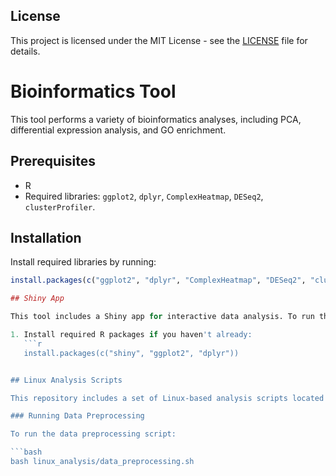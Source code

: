 ## License

This project is licensed under the MIT License - see the [LICENSE](LICENSE) file for details.


# Bioinformatics Tool

This tool performs a variety of bioinformatics analyses, including PCA, differential expression analysis, and GO enrichment.

## Prerequisites
- R
- Required libraries: `ggplot2`, `dplyr`, `ComplexHeatmap`, `DESeq2`, `clusterProfiler`.

## Installation
Install required libraries by running:
```R
install.packages(c("ggplot2", "dplyr", "ComplexHeatmap", "DESeq2", "clusterProfiler"))

## Shiny App

This tool includes a Shiny app for interactive data analysis. To run the app:

1. Install required R packages if you haven't already:
   ```r
   install.packages(c("shiny", "ggplot2", "dplyr"))


## Linux Analysis Scripts

This repository includes a set of Linux-based analysis scripts located in the `linux_analysis` folder.

### Running Data Preprocessing

To run the data preprocessing script:

```bash
bash linux_analysis/data_preprocessing.sh
